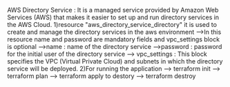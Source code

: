 AWS Directory Service : It is a managed service provided by Amazon Web Services (AWS) that makes 
it easier to set up and run directory services in the AWS Cloud.
1)resource "aws_directory_service_directory" it is used to create and manage the directory services in the aws environment 
-->In this resource name and password are mandatory fields and vpc_settings block is optional
-->name : name of the directory service 
-->password : password for the initial user of the directory service
--> vpc_settings : This block specifies the VPC (Virtual Private Cloud) and subnets in which the directory service will be deployed.
2)For running the application
--> terraform init
--> terraform plan
--> terraform apply
to destory --> terraform destroy
